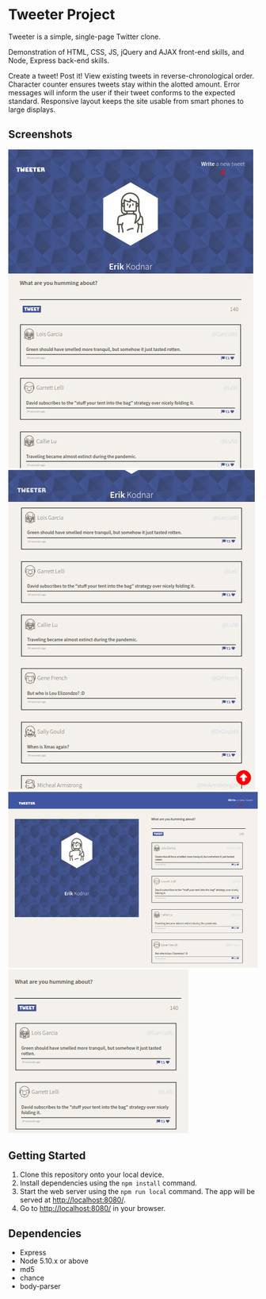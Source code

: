 # Tweeter Project

Tweeter is a simple, single-page Twitter clone.

Demonstration of HTML, CSS, JS, jQuery and AJAX front-end skills, and Node, Express back-end skills.

Create a tweet! Post it! View existing tweets in reverse-chronological order. Character counter ensures tweets stay within the alotted amount. Error messages will inform the user if their tweet conforms to the expected standard. Responsive layout keeps the site usable from smart phones to large displays. 

## Screenshots

!["Screenshot of page on small display"](./docs/small-display.png)
!["Screenshot of page on small display - tweet section"](./docs/small-display-tweet-section.png)
!["Screenshot of page on large display"](./docs/large-display.png)
!["Screenshot of compose tweet section"](./docs/compose-tweet.png)

## Getting Started

1. Clone this repository onto your local device.
2. Install dependencies using the `npm install` command.
3. Start the web server using the `npm run local` command. The app will be served at <http://localhost:8080/>.
4. Go to <http://localhost:8080/> in your browser.

## Dependencies

- Express
- Node 5.10.x or above
- md5
- chance
- body-parser
